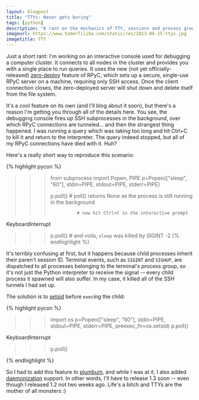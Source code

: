 ```yaml
---
layout: blogpost
title: "TTYs: Never gets boring"
tags: [python]
description: "A rant on the mechanics of TTY, sessions and process groups"
imageurl: https://www.tomerfiliba.com/static/res/2013-06-15-ttys.jpg
imagetitle: TTY
---
```


Just a short rant: I'm working on an interactive console used for debugging a computer cluster. It connects
to all nodes in the cluster and provides you with a single place to run queries. It uses the new (not yet
officially-released) [zero-deploy](https://rpyc.readthedocs.org/en/latest/api/utils_zerodeploy.html#api-zerodeploy)
feature of RPyC, which sets up a secure, single-use RPyC server on a machine, requiring only SSH access.
Once the client connection closes, the zero-deployed server will shut down and delete itself from the file system.

It's a cool feature on its own (and I'll blog about it soon), but there's a reason I'm getting you through all
of the details here. You see, the debugging console fires up SSH subprocesses in the background, over which RPyC
connections are tunneled... and then the strangest thing happened. I was running a query which was taking too
long and hit Ctrl+C to kill it and return to the interpreter. The query indeed stopped, but all of my RPyC
connections have died with it. Huh?

Here's a really short way to reproduce this scenario:

{% highlight pycon %}
>>> from subprocess import Popen, PIPE
>>> p=Popen(["sleep", "60"], stdin=PIPE, stdout=PIPE, stderr=PIPE)
>>>
>>> p.poll()      # poll() returns None as the process is still running in the background
>>>
>>>               # now hit Ctrl+C in the interactive prompt
KeyboardInterrupt
>>>
>>> p.poll()      # and voila, `sleep` was killed by SIGINT
-2
{% endhighlight %}

It's terribly confusing at first, but it happens because child processes inherit their paren't session ID.
Terminal events, such as ``SIGINT`` and ``SIGHUP``, are dispatched to all processes belonging to the terminal's
process group, so it's not just the Python interpreter to receive the signal -- every child process it spawned
will also suffer. In my case, it killed all of the SSH tunnels I had set up.

The solution is to [setsid](http://linux.die.net/man/2/setsid) before ``exec``ing the child:

{% highlight pycon %}
>>> import os
>>> p=Popen(["sleep", "60"], stdin=PIPE, stdout=PIPE, stderr=PIPE, preexec_fn=os.setsid)
>>> p.poll()
>>>
KeyboardInterrupt
>>> p.poll()
>>>
{% endhighlight %}

So I had to add this feature to [plumbum](http://plumbum.readthedocs.org/), and while I was at it, I also added
[daemonization](https://github.com/tomerfiliba/plumbum/blob/master/plumbum/daemons.py) support. In other words,
I'll have to release 1.3 soon -- even though I released 1.2 not two weeks ago. Life's a bitch and TTYs are the
mother of all monsters :)
